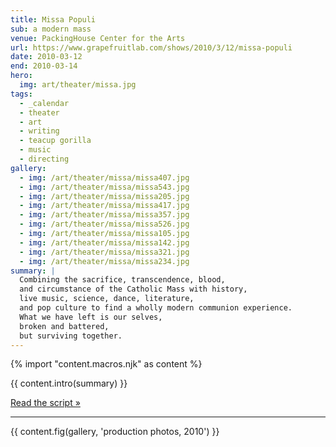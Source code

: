```yaml
---
title: Missa Populi
sub: a modern mass
venue: PackingHouse Center for the Arts
url: https://www.grapefruitlab.com/shows/2010/3/12/missa-populi
date: 2010-03-12
end: 2010-03-14
hero:
  img: art/theater/missa.jpg
tags:
  - _calendar
  - theater
  - art
  - writing
  - teacup gorilla
  - music
  - directing
gallery:
  - img: /art/theater/missa/missa407.jpg
  - img: /art/theater/missa/missa543.jpg
  - img: /art/theater/missa/missa205.jpg
  - img: /art/theater/missa/missa417.jpg
  - img: /art/theater/missa/missa357.jpg
  - img: /art/theater/missa/missa526.jpg
  - img: /art/theater/missa/missa105.jpg
  - img: /art/theater/missa/missa142.jpg
  - img: /art/theater/missa/missa321.jpg
  - img: /art/theater/missa/missa234.jpg
summary: |
  Combining the sacrifice, transcendence, blood,
  and circumstance of the Catholic Mass with history,
  live music, science, dance, literature,
  and pop culture to find a wholly modern communion experience.
  What we have left is our selves,
  broken and battered,
  but surviving together.
---
```


{% import "content.macros.njk" as content %}

{{ content.intro(summary) }}

[Read the script »](script/)

------

{{ content.fig(gallery, 'production photos, 2010') }}
